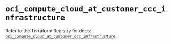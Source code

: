 # `oci_compute_cloud_at_customer_ccc_infrastructure`

Refer to the Terraform Registry for docs: [`oci_compute_cloud_at_customer_ccc_infrastructure`](https://registry.terraform.io/providers/oracle/oci/6.37.0/docs/resources/compute_cloud_at_customer_ccc_infrastructure).
